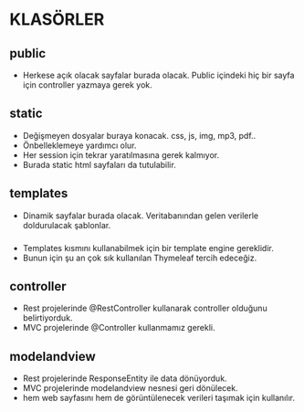 # KLASÖRLER

## public
* Herkese açık olacak sayfalar burada olacak. Public içindeki hiç bir sayfa için controller yazmaya gerek yok.

## static
* Değişmeyen dosyalar buraya konacak. css, js, img, mp3, pdf..
* Önbelleklemeye yardımcı olur.
* Her session için tekrar yaratılmasına gerek kalmıyor.
* Burada static html sayfaları da tutulabilir.

## templates
* Dinamik sayfalar burada olacak. Veritabanından gelen verilerle doldurulacak şablonlar.
###
* Templates kısmını kullanabilmek için bir template engine gereklidir.
* Bunun için şu an çok sık kullanılan Thymeleaf tercih edeceğiz.

## controller
* Rest projelerinde @RestController kullanarak controller olduğunu belirtiyorduk.
* MVC projelerinde @Controller kullanmamız gerekli.

## modelandview
* Rest projelerinde ResponseEntity ile data dönüyorduk.
* MVC projelerinde modelandview nesnesi geri dönülecek.
* hem web sayfasını hem de görüntülenecek verileri taşımak için kullanılır.
